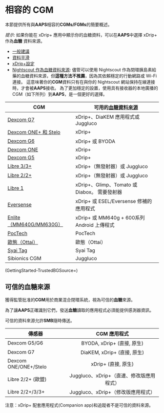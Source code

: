 # 相容的 CGM

本節提供所有與**AAPS**相容的**CGMs/FGMs**的簡要概述。

*提示*: 如果你能在 xDrip+ 應用中顯示你的血糖資料，可以在**AAPS**中選擇 xDrip+ 作為**血糖** 資料來源。

* [一般建議](../CompatibleCgms/GeneralCGMRecommendation.md)
* [資料平滑](../CompatibleCgms/SmoothingBloodGlucoseData.md)
* [xDrip+設定](../CompatibleCgms/xDrip.md)
* [Nightscout 作為血糖資料來源](../CompatibleCgms/CgmNightscoutUpload.md): 儘管可以使用 Nightscout 作為閉環胰島素給藥的血糖資料來源，但**這種方法不推薦**，因為其依賴穩定的行動網路或 Wi-Fi 連接。 這意味著你的**CGM**資料只有在與你的 Nightscout 網站保持在線連接時，才會被**AAPS**接收。 為了更加穩定的設置，使用具有接收器的本地廣播的 CGM（如下所列）到**AAPS**，是一個更好的選擇。

| CGM                                                  | 可用的[血糖資料來源](../SettingUpAaps/ConfigBuilder.md#bg-source) |
| ---------------------------------------------------- | -------------------------------------------------------- |
| [Dexcom G7](../CompatibleCgms/DexcomG7.md)           | xDrip+、DiaKEM 應用程式或 Juggluco                             |
| [Dexcom ONE+ 和 Stelo](../CompatibleCgms/DexcomG7.md) | xDrip+                                                   |
| [Dexcom G6](../CompatibleCgms/DexcomG6.md)           | xDrip+ 或 BYODA                                           |
| [Dexcom ONE](../CompatibleCgms/DexcomG6.md)          | xDrip+                                                   |
| [Dexcom G5](../CompatibleCgms/DexcomG5.md)           | xDrip+                                                   |
| [Libre 3/3+](../CompatibleCgms/Libre3.md)            | xDrip+（無發射器）或 Juggluco                                   |
| [Libre 2/2+](../CompatibleCgms/Libre2.md)            | xDrip+（無發射器）或 Juggluco                                   |
| [Libre 1](../CompatibleCgms/Libre1.md)               | xDrip+、Glimp、Tomato 或 Diabox。 需要發射器                      |
| [Eversense](../CompatibleCgms/Eversense.md)          | xDrip+ 或 ESEL/Eversense 修補的應用程式                          |
| [Enlite（MM640G/MM630G）](../CompatibleCgms/MM640g.md) | xDrip+ 或 MM640g + 600系列 Android 上傳程式                     |
| [PocTech](../CompatibleCgms/PocTech.md)              | PocTech                                                  |
| [歐態（Ottai）](../CompatibleCgms/OttaiM8.md)            | 歐態（Ottai）                                                |
| [Syai Tag](../CompatibleCgms/SyaiTagX1.md)           | Syai Tag                                                 |
| Sibionics CGM                                        | Juggluco                                                 |

(GettingStarted-TrustedBGSource=)

## 可信的血糖來源

獲得監管批准的**CGM**用於商業混合閉環系統，視為可信的**血糖**來源。

為了讓**AAPS**正確識別它們，發送**血糖**讀取的應用程式必須能提供感測器資訊。

可信的資料來源允許**SMB**隨時傳送。

| 傳感器                   |          CGM 應用程式           |
| --------------------- |:---------------------------:|
| Dexcom G5/G6          |   BYODA, xDrip+ (直接, 原生)    |
| Dexcom G7             |   DiaKEM, xDrip+ (直接, 原生)   |
| Dexcom ONE/ONE+/Stelo |       xDrip+ (直接, 原生)       |
| Libre 2/2+ (歐盟)       | Juggluco、xDrip+（直連、修改版應用程式） |
| Libre 2/2+/3/3+       |  Juggluco、xDrip+（修改版應用程式）   |

注意：xDrip+ 配套應用程式(Companion app)和追蹤者不是可信的資料來源。
